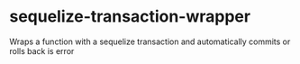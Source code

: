 # sequelize-transaction-wrapper
Wraps a function with a sequelize transaction and automatically commits or rolls back is error
